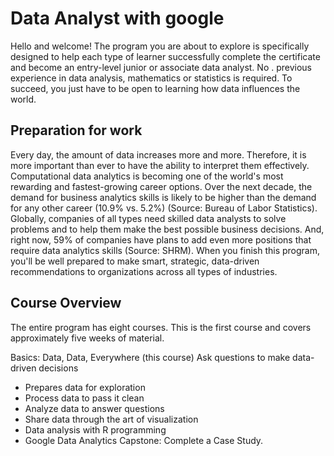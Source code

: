 # Data Analyst with google
Hello and welcome! The program you are about to explore is specifically designed to help each type of learner successfully complete the certificate and become an entry-level junior or associate data analyst. No 
. previous experience in data analysis, mathematics or statistics is required. To succeed, you just have to be open to learning how data influences the world. 

## Preparation for work
Every day, the amount of data increases more and more. Therefore, it is more important than ever to have the ability to interpret them effectively. Computational data analytics is becoming one of the world's most rewarding and fastest-growing career options. Over the next decade, the demand for business analytics skills is likely to be higher than the demand for any other career (10.9% vs. 5.2%) (Source: Bureau of Labor Statistics). Globally, companies of all types need skilled data analysts to solve problems and to help them make the best possible business decisions. And, right now, 59% of companies have plans to add even more positions that require data analytics skills (Source: SHRM). When you finish this program, you'll be well prepared to make smart, strategic, data-driven recommendations to organizations across all types of industries. 


## Course Overview
The entire program has eight courses. This is the first course and covers approximately five weeks of material.

Basics: Data, Data, Everywhere (this course)
Ask questions to make data-driven decisions
- Prepares data for exploration
- Process data to pass it clean
- Analyze data to answer questions
- Share data through the art of visualization
- Data analysis with R programming
- Google Data Analytics Capstone: Complete a Case Study. 
